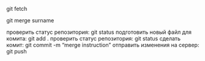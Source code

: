 git fetch


git merge surname




проверить статус репозитория: git status
подготовить новый файл для комита: git add .
проверить статус репозитория: git status
сделать комит: git commit -m “merge instruction”
отправить изменения на сервер: git push